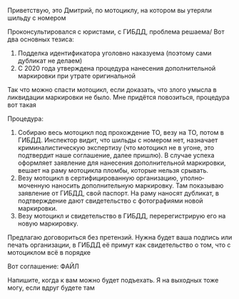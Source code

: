 Приветствую, это Дмитрий, по мотоциклу, на котором вы утеряли шильду с номером

Проконсультировался с юристами, с ГИБДД, проблема решаема/ Вот два основных тезиса:
1. Подделка идентификатора уголовно наказуема (поэтому сами дубликат не делаем)
2. С 2020 года утверждена процедура нанесения дополнительной маркировки при утрате оригинальной

Так что можно спасти мотоцикл, если доказать, что злого умысла в ликвидации маркировки не было. Мне придётся повозиться, процедура вот такая

Процедура:
1. Собираю весь мотоцикл под прохождение ТО, везу на ТО, потом в ГИБДД. Инспектор видит, что шильды с номером нет, назначает криминалистическую экспертизу (что мотоцикл не в угоне, это подтвердит наше соглашение, далее пришлю). В случае успеха оформляет заявление для нанесения допол­нительной маркировки, вешает на раму мотоцикла пломбы, которые нельзя срывать.
2. Везу мотоцикл в сертифицированную органи­зацию, уполно­моченную наносить допол­нительную маркировку. Там показываю заявление от ГИБДД, свой паспорт. На раму наносят дубликат, в под­тверждение дают свидетель­ство с фотографиями новой маркировки.
3. Везу мотоцикл и свидетельство в ГИБДД, пере­реги­стрирую его на новую маркировку.

Предлагаю договориться без претензий. Нужна будет ваша подпись или печать организации, в ГИБДД её примут как свидетельство о том, что с мотоциклом всё в порядке

Вот соглашение:
ФАЙЛ

Напишите, когда к вам можно будет подъехать. Я на выходных тоже могу, если вдруг будете там